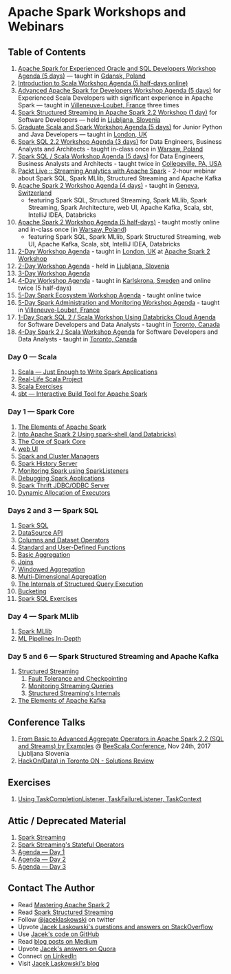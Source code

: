 <a id="toc" />

# Apache Spark Workshops and Webinars

## Table of Contents

1. [Apache Spark for Experienced Oracle and SQL Developers Workshop Agenda (5 days)](http://blog.jaceklaskowski.pl/spark-workshop/slides/00_agenda-5-days-Apache-Spark-for-Experienced-Oracle-and-SQL-Developers.html) &mdash; taught in [Gdansk, Poland](FIXME)
1. [Introduction to Scala Workshop Agenda (5 half-days online)](http://blog.jaceklaskowski.pl/spark-workshop/slides/00_agenda-5-days-online-intro-to-scala.html)
1. [Advanced Apache Spark for Developers Workshop Agenda (5 days)](http://blog.jaceklaskowski.pl/spark-workshop/slides/00_agenda-5-days-advanced-spark-developers.html) for Experienced Scala Developers with significant experience in Apache Spark &mdash; taught in [Villeneuve-Loubet, France](https://en.wikipedia.org/wiki/Villeneuve-Loubet) three times
1. [Spark Structured Streaming in Apache Spark 2.2 Workshop (1 day)](http://blog.jaceklaskowski.pl/spark-workshop/slides/00_agenda-1-day-spark-structured-streaming.html) for Software Developers &mdash; held in [Ljubljana, Slovenia](https://en.wikipedia.org/wiki/Ljubljana)
1. [Graduate Scala and Spark Workshop Agenda (5 days)](http://blog.jaceklaskowski.pl/spark-workshop/slides/00_agenda-5-days-graduate-scala-spark.html) for Junior Python and Java Developers &mdash; taught in [London, UK](https://en.wikipedia.org/wiki/London)
1. [Spark SQL 2.2 Workshop Agenda (3 days)](http://blog.jaceklaskowski.pl/spark-workshop/slides/00_agenda-3-days-Spark-SQL.html) for Data Engineers, Business Analysts and Architects - taught in-class once in [Warsaw, Poland](https://en.wikipedia.org/wiki/Warsaw)
1. [Spark SQL / Scala Workshop Agenda (5 days)](http://blog.jaceklaskowski.pl/spark-workshop/slides/00_agenda-5-days-Scala-SparkSQL.html) for Data Engineers, Business Analysts and Architects - taught twice in [Collegeville, PA, USA](https://en.wikipedia.org/wiki/Collegeville,_Pennsylvania)
1. [Packt Live :: Streaming Analytics with Apache Spark](http://blog.jaceklaskowski.pl/spark-workshop/slides/00_Packt_Live_Streaming_Analytics.html) - 2-hour webinar about Spark SQL, Spark MLlib, Structured Streaming and Apache Kafka
1. [Apache Spark 2 Workshop Agenda (4 days)](http://blog.jaceklaskowski.pl/spark-workshop/slides/00_agenda-4-days-Scala-SparkSQL-Streaming-MLlib-Kafka.html) - taught in [Geneva, Switzerland](https://en.wikipedia.org/wiki/Geneva)
    * featuring Spark SQL, Structured Streaming, Spark MLlib, Spark Streaming, Spark Architecture, web UI, Apache Kafka, Scala, sbt, IntelliJ IDEA, Databricks
1. [Apache Spark 2 Workshop Agenda (5 half-days)](http://blog.jaceklaskowski.pl/spark-workshop/slides/00_agenda-5-half-days-Scala-SparkSQL-SparkMLlib-Kafka.html) - taught mostly online and in-class once (in [Warsaw, Poland](https://en.wikipedia.org/wiki/Warsaw))
    * featuring Spark SQL, Spark MLlib, Spark Structured Streaming, web UI, Apache Kafka, Scala, sbt, IntelliJ IDEA, Databricks
1. [2-Day Workshop Agenda](http://blog.jaceklaskowski.pl/spark-workshop/slides/00_agenda-2-days.html) - taught in [London, UK](https://en.wikipedia.org/wiki/London) at [Apache Spark 2 Workshop](http://www.meetup.com/London-Spark-Coding-Dojo/events/233488536/)
1. [2-Day Workshop Agenda](http://blog.jaceklaskowski.pl/spark-workshop/slides/00_agenda-2-days-ljubljana.html) - held in [Ljubljana, Slovenia](https://en.wikipedia.org/wiki/Ljubljana)
1. [3-Day Workshop Agenda](http://blog.jaceklaskowski.pl/spark-workshop/slides/00_agenda.html)
1. [4-Day Workshop Agenda](http://blog.jaceklaskowski.pl/spark-workshop/slides/00_agenda-4-days.html) - taught in [Karlskrona, Sweden](https://en.wikipedia.org/wiki/Karlskrona) and online twice (5 half-days)
1. [5-Day Spark Ecosystem Workshop Agenda](http://blog.jaceklaskowski.pl/spark-workshop/slides/00_agenda-5-days-Spark-Ecosystem.html) - taught online twice
1. [5-Day Spark Administration and Monitoring Workshop Agenda](http://blog.jaceklaskowski.pl/spark-workshop/slides/00_agenda-5-days-Spark-Administration-Monitoring.html) - taught in [Villeneuve-Loubet, France](https://en.wikipedia.org/wiki/Villeneuve-Loubet)
1. [1-Day Spark SQL 2 / Scala Workshop Using Databricks Cloud Agenda](http://blog.jaceklaskowski.pl/spark-workshop/slides/00_agenda-1-day-SparkSQL-Databricks-Cloud.html) for Software Developers and Data Analysts - taught in [Toronto, Canada](https://en.wikipedia.org/wiki/Toronto)
1. [4-Day Spark 2 / Scala Workshop Agenda](http://blog.jaceklaskowski.pl/spark-workshop/slides/00_agenda-4-days-toronto.html) for Software Developers and Data Analysts - taught in [Toronto, Canada](https://en.wikipedia.org/wiki/Toronto)

### Day 0 &mdash; Scala

1. [Scala &mdash; Just Enough to Write Spark Applications](http://blog.jaceklaskowski.pl/spark-workshop/slides/02_scala.html)
1. [Real-Life Scala Project](http://blog.jaceklaskowski.pl/spark-workshop/slides/02_scala-real-life-project.html)
1. [Scala Exercises](http://blog.jaceklaskowski.pl/spark-workshop/slides/02_scala-exercises.html)
1. [sbt &mdash; Interactive Build Tool for Apache Spark](http://blog.jaceklaskowski.pl/spark-workshop/slides/02_sbt.html)

### Day 1 &mdash; Spark Core

1. [The Elements of Apache Spark](http://blog.jaceklaskowski.pl/spark-workshop/slides/01_introduction-to-spark.html)
1. [Into Apache Spark 2 Using spark-shell (and Databricks)](http://blog.jaceklaskowski.pl/spark-workshop/slides/01_Spark-Intro-Using-Spark-Shell.html)
1. [The Core of Spark Core](http://blog.jaceklaskowski.pl/spark-workshop/slides/01_spark-core.html)
1. [web UI](http://blog.jaceklaskowski.pl/spark-workshop/slides/01-spark-core-webui.html)
1. [Spark and Cluster Managers](http://blog.jaceklaskowski.pl/spark-workshop/slides/11_SparkCore-Cluster-Managers.html)
1. [Spark History Server](http://blog.jaceklaskowski.pl/spark-workshop/slides/12_SparkCore-Spark-History-Server.html)
1. [Monitoring Spark using SparkListeners](http://blog.jaceklaskowski.pl/spark-workshop/slides/08_Monitoring_using_SparkListeners.html)
1. [Debugging Spark Applications](http://blog.jaceklaskowski.pl/spark-workshop/slides/02_debugging-spark.html)
1. [Spark Thrift JDBC/ODBC Server](http://blog.jaceklaskowski.pl/spark-workshop/slides/09_SparkSQL-Spark-Thrift-Server.html)
1. [Dynamic Allocation of Executors](http://blog.jaceklaskowski.pl/spark-workshop/slides/07_Spark-Core-Dynamic-Allocation-Of-Executors.html)

### Days 2 and 3 &mdash; Spark SQL

1. [Spark SQL](http://blog.jaceklaskowski.pl/spark-workshop/slides/02_spark_sql.html)
1. [DataSource API](http://blog.jaceklaskowski.pl/spark-workshop/slides/01_datasource.html)
1. [Columns and Dataset Operators](http://blog.jaceklaskowski.pl/spark-workshop/slides/02-spark-sql-columns-and-dataset-operators.html)
1. [Standard and User-Defined Functions](http://blog.jaceklaskowski.pl/spark-workshop/slides/02-spark-sql-standard-functions-udfs.html)
1. [Basic Aggregation](http://blog.jaceklaskowski.pl/spark-workshop/slides/02-spark-sql-basic-aggregation.html)
1. [Joins](http://blog.jaceklaskowski.pl/spark-workshop/slides/spark-sql-joins.html)
1. [Windowed Aggregation](http://blog.jaceklaskowski.pl/spark-workshop/slides/02-spark-sql-windowed-aggregation.html)
1. [Multi-Dimensional Aggregation](http://blog.jaceklaskowski.pl/spark-workshop/slides/02-spark-sql-multi-dimensional-aggregation.html)
1. [The Internals of Structured Query Execution](http://blog.jaceklaskowski.pl/spark-workshop/slides/spark-sql-internals-of-structured-query-execution.html)
1. [Bucketing](http://blog.jaceklaskowski.pl/spark-workshop/slides/spark-sql-bucketing.html)
1. [Spark SQL Exercises](http://blog.jaceklaskowski.pl/spark-workshop/slides/02-spark-sql-exercises.html)

### Day 4 &mdash; Spark MLlib

1. [Spark MLlib](http://blog.jaceklaskowski.pl/spark-workshop/slides/03_spark_mllib.html)
1. [ML Pipelines In-Depth](http://blog.jaceklaskowski.pl/spark-workshop/slides/04-spark-mllib-ml-pipelines.html)

### Day 5 and 6 &mdash; Spark Structured Streaming and Apache Kafka

1. [Structured Streaming](http://blog.jaceklaskowski.pl/spark-workshop/slides/04-structured-streaming.html)
    1. [Fault Tolerance and Checkpointing](http://blog.jaceklaskowski.pl/spark-workshop/slides/structured-streaming-checkpointing.html)
    1. [Monitoring Streaming Queries](http://blog.jaceklaskowski.pl/spark-workshop/slides/structured-streaming-monitoring.html)
    1. [Structured Streaming's Internals](http://blog.jaceklaskowski.pl/spark-workshop/slides/structured-streaming-internals.html)
1. [The Elements of Apache Kafka](http://blog.jaceklaskowski.pl/spark-workshop/slides/04-apache-kafka.html)

## Conference Talks

1. [From Basic to Advanced Aggregate Operators in Apache Spark 2.2 (SQL and Streams) by Examples](http://blog.jaceklaskowski.pl/spark-workshop/slides/beescala-nov-24-spark-sql-streaming-from-basic-to-advanced-aggregates.html) @ [BeeScala Conference](https://www.bee-scala.org), Nov 24th, 2017 Ljubljana Slovenia
1. [HackOn(Data) in Toronto ON - Solutions Review](http://blog.jaceklaskowski.pl/spark-workshop/slides/hackondata-solutions-review.html)

## Exercises

1. [Using TaskCompletionListener, TaskFailureListener, TaskContext](http://blog.jaceklaskowski.pl/spark-workshop/slides/exercise-TaskCompletionListener-TaskFailureListener-TaskContext.html)

## Attic / Deprecated Material

1. [Spark Streaming](http://blog.jaceklaskowski.pl/spark-workshop/slides/04_spark_streaming.html)
1. [Spark Streaming's Stateful Operators](http://blog.jaceklaskowski.pl/spark-workshop/slides/04_SparkStreaming-Stateful-Operators.html)
1. [Agenda &mdash; Day 1](http://blog.jaceklaskowski.pl/spark-workshop/slides/01_agenda.html)
1. [Agenda &mdash; Day 2](http://blog.jaceklaskowski.pl/spark-workshop/slides/02_agenda.html)
1. [Agenda &mdash; Day 3](http://blog.jaceklaskowski.pl/spark-workshop/slides/03_agenda.html)

## Contact The Author

* Read [Mastering Apache Spark 2](https://bit.ly/mastering-apache-spark)
* Read [Spark Structured Streaming](https://bit.ly/spark-structured-streaming)
* Follow [@jaceklaskowski](https://twitter.com/jaceklaskowski) on twitter
* Upvote [Jacek Laskowski's questions and answers on StackOverflow](http://stackoverflow.com/users/1305344/jacek-laskowski)
* Use [Jacek's code on GitHub](https://github.com/jaceklaskowski)
* Read [blog posts on Medium](https://medium.com/@jaceklaskowski)
* Upvote [Jacek's answers on Quora](https://www.quora.com/profile/Jacek-Laskowski)
* Connect [on LinkedIn](https://www.linkedin.com/in/jaceklaskowski/)
* Visit [Jacek Laskowski's blog](https://blog.jaceklaskowski.pl)
